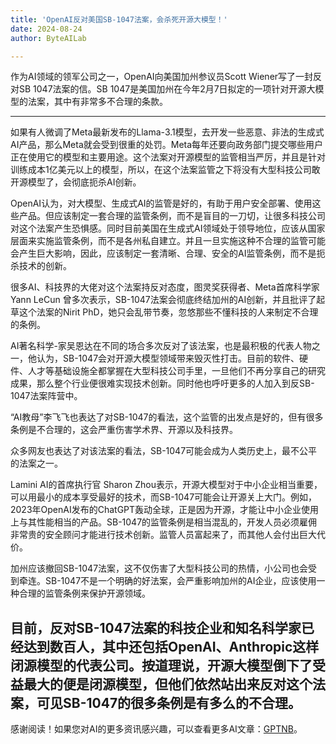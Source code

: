 ```yaml
---
title: 'OpenAI反对美国SB-1047法案，会杀死开源大模型！'
date: 2024-08-24
author: ByteAILab

---
```


作为AI领域的领军公司之一，OpenAI向美国加州参议员Scott Wiener写了一封反对SB 1047法案的信。SB 1047是美国加州在今年2月7日拟定的一项针对开源大模型的法案，其中有非常多不合理的条款。

---
如果有人微调了Meta最新发布的Llama-3.1模型，去开发一些恶意、非法的生成式AI产品，那么Meta就会受到很重的处罚。Meta每年还要向政务部门提交哪些用户正在使用它的模型和主要用途。这个法案对开源模型的监管相当严厉，并且是针对训练成本1亿美元以上的模型，所以，在这个法案监管之下将没有大型科技公司敢开源模型了，会彻底扼杀AI创新。

OpenAI认为，对大模型、生成式AI的监管是好的，有助于用户安全部署、使用这些产品。但应该制定一套合理的监管条例，而不是盲目的一刀切，让很多科技公司对这个法案产生恐惧感。同时目前美国在生成式AI领域处于领导地位，应该从国家层面来实施监管条例，而不是各州私自建立。并且一旦实施这种不合理的监管可能会产生巨大影响，因此，应该制定一套清晰、合理、安全的AI监管条例，而不是扼杀技术的创新。

很多AI、科技界的大佬对这个法案持反对态度，图灵奖获得者、Meta首席科学家Yann LeCun 曾多次表示，SB-1047法案会彻底终结加州的AI创新，并且批评了起草这个法案的Nirit PhD，她只会乱带节奏，忽悠那些不懂科技的人来制定不合理的条例。

AI著名科学-家吴恩达在不同的场合多次反对了该法案，也是最积极的代表人物之一，他认为，SB-1047会对开源大模型领域带来毁灭性打击。目前的软件、硬件、人才等基础设施全都掌握在大型科技公司手里，一旦他们不再分享自己的研究成果，那么整个行业便很难实现技术创新。同时他也呼吁更多的人加入到反SB-1047法案阵营中。

“AI教母”李飞飞也表达了对SB-1047的看法，这个监管的出发点是好的，但有很多条例是不合理的，这会严重伤害学术界、开源以及科技界。

众多网友也表达了对该法案的看法，SB-1047可能会成为人类历史上，最不公平的法案之一。

Lamini AI的首席执行官 Sharon Zhou表示，开源大模型对于中小企业相当重要，可以用最小的成本享受最好的技术，而SB-1047可能会让开源关上大门。例如，2023年OpenAI发布的ChatGPT轰动全球，正是因为开源，才能让中小企业使用上与其性能相当的产品。SB-1047的监管条例是相当混乱的，开发人员必须雇佣非常贵的安全顾问才能进行技术创新。监管人员富起来了，而其他人会付出巨大代价。

加州应该撤回SB-1047法案，这不仅伤害了大型科技公司的热情，小公司也会受到牵连。SB-1047不是一个明确的好法案，会严重影响加州的AI企业，应该使用一种合理的监管条例来保护开源领域。

目前，反对SB-1047法案的科技企业和知名科学家已经达到数百人，其中还包括OpenAI、Anthropic这样闭源模型的代表公司。按道理说，开源大模型倒下了受益最大的便是闭源模型，但他们依然站出来反对这个法案，可见SB-1047的很多条例是有多么的不合理。
---
感谢阅读！如果您对AI的更多资讯感兴趣，可以查看更多AI文章：[GPTNB](https://gptnb.com)。